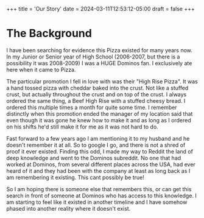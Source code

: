 +++
title = 'Our Story'
date = 2024-03-11T12:53:12-05:00
draft = false
+++

# The Background

I have been searching for evidence this Pizza existed for many years now. In my Junior or Senior year of High School (2006-2007, but there is a possibility it was 2008-2009) I was a HUGE Dominos fan. I exclusively ate here when it came to Pizza.

The particular promotion I fell in love with was their "High Rise Pizza". It was a hand tossed pizza with cheddar baked into the crust. Not like a stuffed crust, but actually throughout the crust and on top of the crust. I always ordered the same thing, a Beef High Rise with a stuffed cheesy bread. I ordered this multiple times a month for quite some time.
I remember distinctly when this promotion ended the manager of my location said that even though it was gone he knew how to make it and as long as I ordered on his shifts he'd still make it for me as it was not hard to do.

Fast forward to a few years ago I am mentioning it to my husband and he doesn't remember it at all. So to google I go, and there is not a shred of proof it ever existed.
Finding this odd, I made my way to Reddit the land of deep knowledge and went to the Dominos subreddit. No one that had worked at Dominos, from several different places across the USA, had ever heard of it and they had been with the company at least as long back as I am remembering it existing. This cant possibly be true!

So I am hoping there is someone else that remembers this, or can get this search in front of someone at Dominos who has access to this knowledge. I am starting to feel like it existed in another timeline and I have somehow phased into another reality where it doesn't exist.